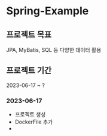 # Spring-Example
## 프로젝트 목표
JPA, MyBatis, SQL 등 다양한 데이터 활용

## 프로젝트 기간
2023-06-17 ~ ?

### 2023-06-17
- 프로젝트 생성
- DockerFile 추가
- 